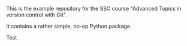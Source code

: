 This is the example repository for the SSC course "Advanced Topics in version control with Git".

It contains a rather simple, no-op Python package.

Test
